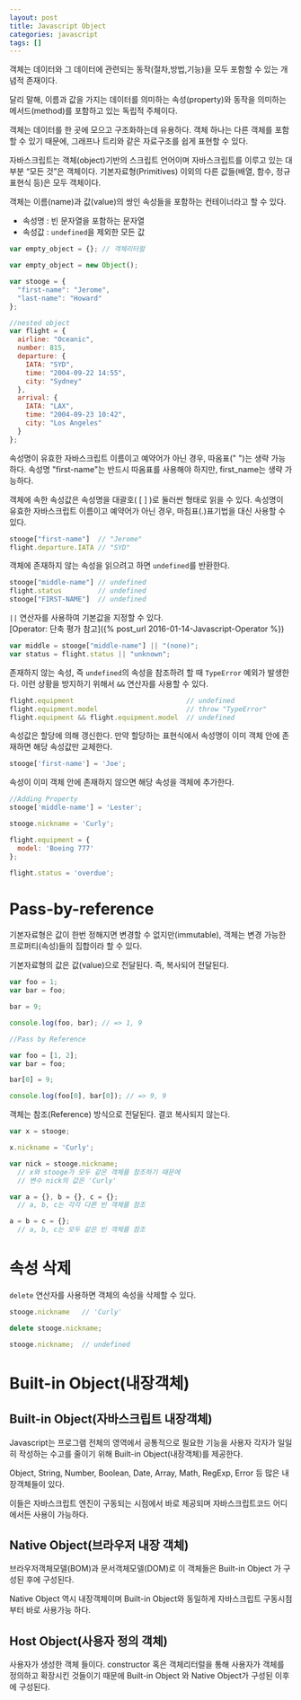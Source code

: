 ```yaml
---
layout: post
title: Javascript Object
categories: javascript
tags: []
---
```


객체는 데이터와 그 데이터에 관련되는 동작(절차,방법,기능)을 모두 포함할 수 있는 개념적 존재이다.

달리 말해, 이름과 값을 가지는 데이터를 의미하는 속성(property)와 동작을 의미하는 메서드(method)를 포함하고 있는 독립적 주체이다.

객체는 데이터를 한 곳에 모으고 구조화하는데 유용하다. 객체 하나는 다른 객체를 포함할 수 있기 때문에, 그래프나 트리와 같은 자료구조를 쉽게 표현할 수 있다.

자바스크립트는 객체(object)기반의 스크립트 언어이며 자바스크립트를 이루고 있는 대부분 “모든 것”은 객체이다. 기본자료형(Primitives) 이외의 다른 값들(배열, 함수, 정규표현식 등)은 모두 객체이다.

객체는 이름(name)과 값(value)의 쌍인 속성들을 포함하는 컨테이너라고 할 수 있다.

* 속성명 : 빈 문자열을 포함하는 문자열
* 속성값 : `undefined`을 제외한 모든 값

```javascript
var empty_object = {}; // 객체리터럴

var empty_object = new Object();

var stooge = {
  "first-name": "Jerome",
  "last-name": "Howard"
};

//nested object
var flight = {
  airline: "Oceanic",
  number: 815,
  departure: {
    IATA: "SYD",
    time: "2004-09-22 14:55",
    city: "Sydney"
  },
  arrival: {
    IATA: "LAX",
    time: "2004-09-23 10:42",
    city: "Los Angeles"
  }
};
```

속성명이 유효한 자바스크립트 이름이고 예약어가 아닌 경우, 따옴표(" ")는 생략 가능하다. 속성명 "first-name"는 반드시 따옴표를 사용해야 하지만, first_name는 생략 가능하다.

객체에 속한 속성값은 속성명을 대괄호( [ ] )로 둘러싼 형태로 읽을 수 있다. 속성명이 유효한 자바스크립트 이름이고 예약어가 아닌 경우, 마침표(.)표기법을 대신 사용할 수 있다.

```javascript
stooge["first-name"]  // "Jerome"
flight.departure.IATA // "SYD"
```

객체에 존재하지 않는 속성을 읽으려고 하면 `undefined`를 반환한다.

```javascript
stooge["middle-name"] // undefined
flight.status         // undefined
stooge["FIRST-NAME"]  // undefined
```

`||` 연산자를 사용하여 기본값을 지정할 수 있다.  
[Operator: 단축 평가 참고]({% post_url 2016-01-14-Javascript-Operator %})

```javascript
var middle = stooge["middle-name"] || "(none)";
var status = flight.status || "unknown";
```

존재하지 않는 속성, 즉 `undefined`의 속성을 참조하려 할 때 `TypeError` 예외가 발생한다. 이런 상황을 방지하기 위해서 `&&` 연산자를 사용할 수 있다.

```javascript
flight.equipment                            // undefined
flight.equipment.model                      // throw "TypeError"
flight.equipment && flight.equipment.model  // undefined
```

속성값은 할당에 의해 갱신한다. 만약 할당하는 표현식에서 속성명이 이미 객체 안에 존재하면 해당 속성값만 교체한다.

```javascript
stooge['first-name'] = 'Joe';
```

속성이 이미 객체 안에 존재하지 않으면 해당 속성을 객체에 추가한다.

```javascript
//Adding Property
stooge['middle-name'] = 'Lester';

stooge.nickname = 'Curly';

flight.equipment = {
  model: 'Boeing 777'
};

flight.status = 'overdue';
```

# Pass-by-reference
기본자료형은 값이 한번 정해지면 변경할 수 없지만(immutable), 객체는 변경 가능한 프로퍼티(속성)들의 집합이라 할 수 있다.

기본자료형의 값은 값(value)으로 전달된다. 즉, 복사되어 전달된다.

```javascript
var foo = 1;
var bar = foo;

bar = 9;

console.log(foo, bar); // => 1, 9

//Pass by Reference

var foo = [1, 2];
var bar = foo;

bar[0] = 9;

console.log(foo[0], bar[0]); // => 9, 9
```

객체는 참조(Reference) 방식으로 전달된다. 결코 복사되지 않는다.

```javascript
var x = stooge;

x.nickname = 'Curly';

var nick = stooge.nickname;
  // x와 stooge가 모두 같은 객체를 참조하기 때문에  
  // 변수 nick의 값은 'Curly'

var a = {}, b = {}, c = {};
  // a, b, c는 각각 다른 빈 객체를 참조

a = b = c = {};
  // a, b, c는 모두 같은 빈 객체를 참조
```

# 속성 삭제
`delete` 연산자를 사용하면 객체의 속성을 삭제할 수 있다.

```javascript
stooge.nickname   // 'Curly'

delete stooge.nickname;

stooge.nickname;  // undefined
```

# Built-in Object(내장객체)

## Built-in Object(자바스크립트 내장객체)
Javascript는 프로그램 전체의 영역에서 공통적으로 필요한 기능을 사용자 각자가 일일히 작성하는 수고를 줄이기 위해 Built-in Object(내장객체)를 제공한다.

Object, String, Number, Boolean, Date, Array, Math, RegExp, Error 등 많은 내장객체들이 있다.

이들은 자바스크립트 엔진이 구동되는 시점에서 바로 제공되며 자바스크립트코드 어디에서든 사용이 가능하다.

## Native Object(브라우저 내장 객체)
브라우저객체모델(BOM)과 문서객체모델(DOM)로 이 객체들은 Built-in Object 가 구성된 후에 구성된다.

Native Object 역시 내장객체이며 Built-in Object와 동일하게 자바스크립트 구동시점부터 바로 사용가능 하다. 

## Host Object(사용자 정의 객체)
사용자가 생성한 객체 들이다. constructor 혹은 객체리터럴을 통해 사용자가 객체를 정의하고 확장시킨 것들이기 때문에 Built-in Object 와 Native Object가 구성된 이후에 구성된다.
